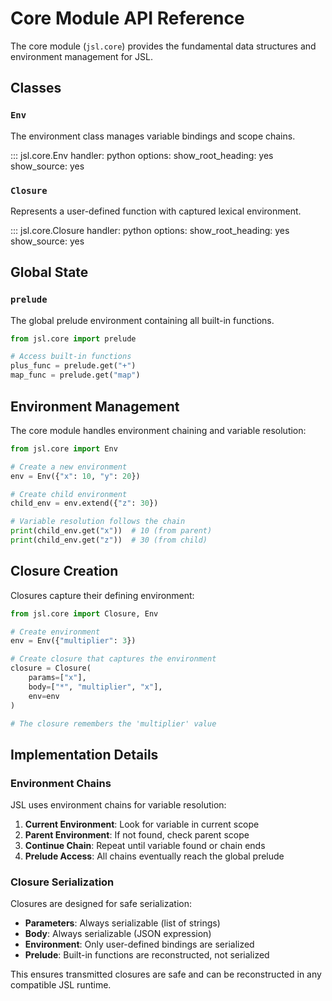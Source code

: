 # Core Module API Reference

The core module (`jsl.core`) provides the fundamental data structures and environment management for JSL.

## Classes

### `Env`

The environment class manages variable bindings and scope chains.

::: jsl.core.Env
    handler: python
    options:
      show_root_heading: yes
      show_source: yes
      
### `Closure`

Represents a user-defined function with captured lexical environment.

::: jsl.core.Closure
    handler: python
    options:
      show_root_heading: yes
      show_source: yes

## Global State

### `prelude`

The global prelude environment containing all built-in functions.

```python
from jsl.core import prelude

# Access built-in functions
plus_func = prelude.get("+")
map_func = prelude.get("map")
```

## Environment Management

The core module handles environment chaining and variable resolution:

```python
from jsl.core import Env

# Create a new environment
env = Env({"x": 10, "y": 20})

# Create child environment  
child_env = env.extend({"z": 30})

# Variable resolution follows the chain
print(child_env.get("x"))  # 10 (from parent)
print(child_env.get("z"))  # 30 (from child)
```

## Closure Creation

Closures capture their defining environment:

```python
from jsl.core import Closure, Env

# Create environment
env = Env({"multiplier": 3})

# Create closure that captures the environment
closure = Closure(
    params=["x"],
    body=["*", "multiplier", "x"],
    env=env
)

# The closure remembers the 'multiplier' value
```

## Implementation Details

### Environment Chains

JSL uses environment chains for variable resolution:

1. **Current Environment**: Look for variable in current scope
2. **Parent Environment**: If not found, check parent scope  
3. **Continue Chain**: Repeat until variable found or chain ends
4. **Prelude Access**: All chains eventually reach the global prelude

### Closure Serialization

Closures are designed for safe serialization:

- **Parameters**: Always serializable (list of strings)
- **Body**: Always serializable (JSON expression)
- **Environment**: Only user-defined bindings are serialized
- **Prelude**: Built-in functions are reconstructed, not serialized

This ensures transmitted closures are safe and can be reconstructed in any compatible JSL runtime.
